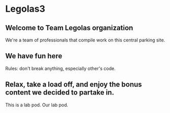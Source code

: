 # Legolas3


## Welcome to Team Legolas organization
We're a team of professionals that compile work on this central parking site. 
## We have fun here
Rules: don't break anything, especially other's code. 
## Relax, take a load off, and enjoy the bonus content we decided to partake in.
This is a lab pod. Our lab pod.
